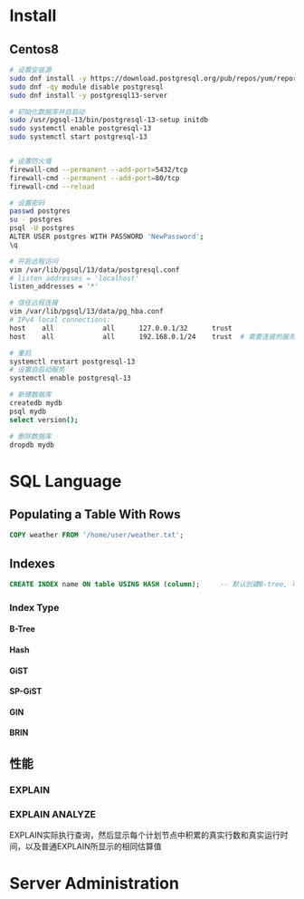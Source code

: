 # Install
## Centos8


```bash
# 设置安装源
sudo dnf install -y https://download.postgresql.org/pub/repos/yum/reporpms/EL-8-x86_64/pgdg-redhat-repo-latest.noarch.rpm
sudo dnf -qy module disable postgresql
sudo dnf install -y postgresql13-server

# 初始化数据库并自启动
sudo /usr/pgsql-13/bin/postgresql-13-setup initdb
sudo systemctl enable postgresql-13
sudo systemctl start postgresql-13


# 设置防火墙
firewall-cmd --permanent --add-port=5432/tcp  
firewall-cmd --permanent --add-port=80/tcp  
firewall-cmd --reload

# 设置密码
passwd postgres
su - postgres
psql -U postgres
ALTER USER postgres WITH PASSWORD 'NewPassword';
\q

# 开启远程访问
vim /var/lib/pgsql/13/data/postgresql.conf
# listen_addresses = 'localhost'
listen_addresses = '*'

# 信任远程连接
vim /var/lib/pgsql/13/data/pg_hba.conf
# IPv4 local connections:
host    all            all      127.0.0.1/32      trust
host    all            all      192.168.0.1/24    trust  # 需要连接的服务器IP地址

# 重启
systemctl restart postgresql-13
# 设置自启动服务
systemctl enable postgresql-13   

# 新建数据库
createdb mydb
psql mydb
select version();

# 删除数据库
dropdb mydb

```



# SQL Language

## Populating a Table With Rows

```sql
COPY weather FROM '/home/user/weather.txt';
```



## Indexes

```sql
CREATE INDEX name ON table USING HASH (column);		-- 默认创建B-tree, 可以使用USING制定索引的类型
```

### Index Type

#### B-Tree

#### Hash

#### GiST

#### SP-GiST

#### GIN

#### BRIN



## 性能

### EXPLAIN



### EXPLAIN ANALYZE 

EXPLAIN实际执行查询，然后显示每个计划节点中积累的真实行数和真实运行时间，以及普通EXPLAIN所显示的相同估算值


# Server Administration



